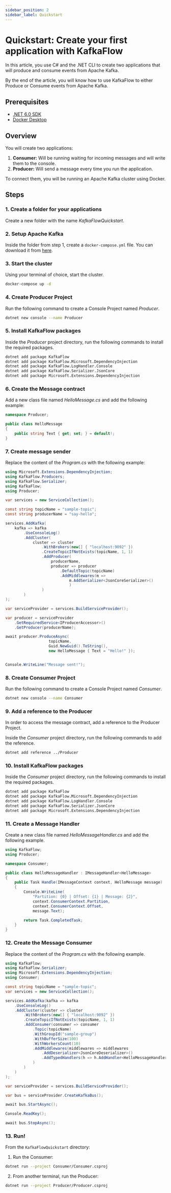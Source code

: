 ```yaml
---
sidebar_position: 2
sidebar_label: Quickstart
---
```



# Quickstart: Create your first application with KafkaFlow

In this article, you use C# and the .NET CLI to create two applications that will produce and consume events from Apache Kafka.

By the end of the article, you will know how to use KafkaFlow to either Produce or Consume events from Apache Kafka.


## Prerequisites

 - [.NET 6.0 SDK](https://dotnet.microsoft.com/en-us/download/dotnet/6.0)
 - [Docker Desktop](https://www.docker.com/products/docker-desktop/)

## Overview

You will create two applications:

 1. **Consumer:** Will be running waiting for incoming messages and will write them to the console.
 2. **Producer:** Will send a message every time you run the application.

To connect them, you will be running an Apache Kafka cluster using Docker.

## Steps

### 1. Create a folder for your applications

Create a new folder with the name _KafkaFlowQuickstart_.

### 2. Setup Apache Kafka

Inside the folder from step 1, create a `docker-compose.yml` file. You can download it from [here](../../../docker-compose.yml).

### 3. Start the cluster

Using your terminal of choice, start the cluster.

```bash
docker-compose up -d
```

### 4. Create Producer Project

Run the following command to create a Console Project named _Producer_.
```bash
dotnet new console --name Producer
```

### 5. Install KafkaFlow packages

Inside the _Producer_ project directory, run the following commands to install the required packages.

```bash
dotnet add package KafkaFlow
dotnet add package KafkaFlow.Microsoft.DependencyInjection
dotnet add package KafkaFlow.LogHandler.Console
dotnet add package KafkaFlow.Serializer.JsonCore
dotnet add package Microsoft.Extensions.DependencyInjection
```

### 6. Create the Message contract

Add a new class file named _HelloMessage.cs_ and add the following example:

```csharp
namespace Producer;

public class HelloMessage
{
    public string Text { get; set; } = default!;
}
```

### 7. Create message sender

Replace the content of the _Program.cs_ with the following example:

```csharp
using Microsoft.Extensions.DependencyInjection;
using KafkaFlow.Producers;
using KafkaFlow.Serializer;
using KafkaFlow;
using Producer;

var services = new ServiceCollection();

const string topicName = "sample-topic";
const string producerName = "say-hello";

services.AddKafka(
    kafka => kafka
        .UseConsoleLog()
        .AddCluster(
            cluster => cluster
                .WithBrokers(new[] { "localhost:9092" })
                .CreateTopicIfNotExists(topicName, 1, 1)
                .AddProducer(
                    producerName,
                    producer => producer
                        .DefaultTopic(topicName)
                        .AddMiddlewares(m =>
                            m.AddSerializer<JsonCoreSerializer>()
                            )
                )
        )
);

var serviceProvider = services.BuildServiceProvider();

var producer = serviceProvider
    .GetRequiredService<IProducerAccessor>()
    .GetProducer(producerName);

await producer.ProduceAsync(
                   topicName,
                   Guid.NewGuid().ToString(),
                   new HelloMessage { Text = "Hello!" });


Console.WriteLine("Message sent!");

```


### 8. Create Consumer Project

Run the following command to create a Console Project named _Consumer_.
```bash
dotnet new console --name Consumer
```

### 9. Add a reference to the Producer

In order to access the message contract, add a reference to the Producer Project.

Inside the _Consumer_ project directory, run the following commands to add the reference.

```bash
dotnet add reference ../Producer
```

### 10. Install KafkaFlow packages

Inside the _Consumer_ project directory, run the following commands to install the required packages.

```bash
dotnet add package KafkaFlow
dotnet add package KafkaFlow.Microsoft.DependencyInjection
dotnet add package KafkaFlow.LogHandler.Console
dotnet add package KafkaFlow.Serializer.JsonCore
dotnet add package Microsoft.Extensions.DependencyInjection
```

### 11. Create a Message Handler

Create a new class file named _HelloMessageHandler.cs_ and add the following example.

```csharp
using KafkaFlow;
using Producer;

namespace Consumer;

public class HelloMessageHandler : IMessageHandler<HelloMessage>
{
    public Task Handle(IMessageContext context, HelloMessage message)
    {
        Console.WriteLine(
            "Partition: {0} | Offset: {1} | Message: {2}",
            context.ConsumerContext.Partition,
            context.ConsumerContext.Offset,
            message.Text);

        return Task.CompletedTask;
    }
}
```

### 12. Create the Message Consumer

Replace the content of the _Program.cs_ with the following example.

```csharp
using KafkaFlow;
using KafkaFlow.Serializer;
using Microsoft.Extensions.DependencyInjection;
using Consumer;

const string topicName = "sample-topic";
var services = new ServiceCollection();

services.AddKafka(kafka => kafka
    .UseConsoleLog()
    .AddCluster(cluster => cluster
        .WithBrokers(new[] { "localhost:9092" })
        .CreateTopicIfNotExists(topicName, 1, 1)
        .AddConsumer(consumer => consumer
            .Topic(topicName)
            .WithGroupId("sample-group")
            .WithBufferSize(100)
            .WithWorkersCount(10)
            .AddMiddlewares(middlewares => middlewares
                .AddDeserializer<JsonCoreDeserializer>()
                .AddTypedHandlers(h => h.AddHandler<HelloMessageHandler>())
            )
        )
    )
);

var serviceProvider = services.BuildServiceProvider();

var bus = serviceProvider.CreateKafkaBus();

await bus.StartAsync();

Console.ReadKey();

await bus.StopAsync();
```

### 13. Run!

From the `KafkaFlowQuickstart` directory:

 1. Run the Consumer:
   
```bash
dotnet run --project Consumer/Consumer.csproj 
```

 2. From another terminal, run the Producer:

```bash
dotnet run --project Producer/Producer.csproj 
```